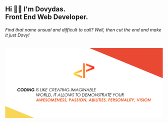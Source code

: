 <h2>Hi 👋🏻 I'm Dovydas.<br> Front End Web Developer.</h2>
<h6>Find that name unsual and difficult to call? Well, then cut the end and make it just Dovy!</h6> 

![BANNER](https://github.com/justdovy/justdovy/blob/main/Artboard%201.png)












<!--
**justdovy/justdovy** is a ✨ _special_ ✨ repository because its `README.md` (this file) appears on your GitHub profile.

Here are some ideas to get you started:

- 🔭 I’m currently working on ...
- 🌱 I’m currently learning ...
- 👯 I’m looking to collaborate on ...
- 🤔 I’m looking for help with ...
- 💬 Ask me about ...
- 📫 How to reach me: ...
- 😄 Pronouns: ...
- ⚡ Fun fact: ...
-->
